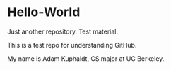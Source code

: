 # Hello-World
Just another repository. Test material.

This is a test repo for understanding GitHub.

My name is Adam Kuphaldt, CS major at UC Berkeley.
